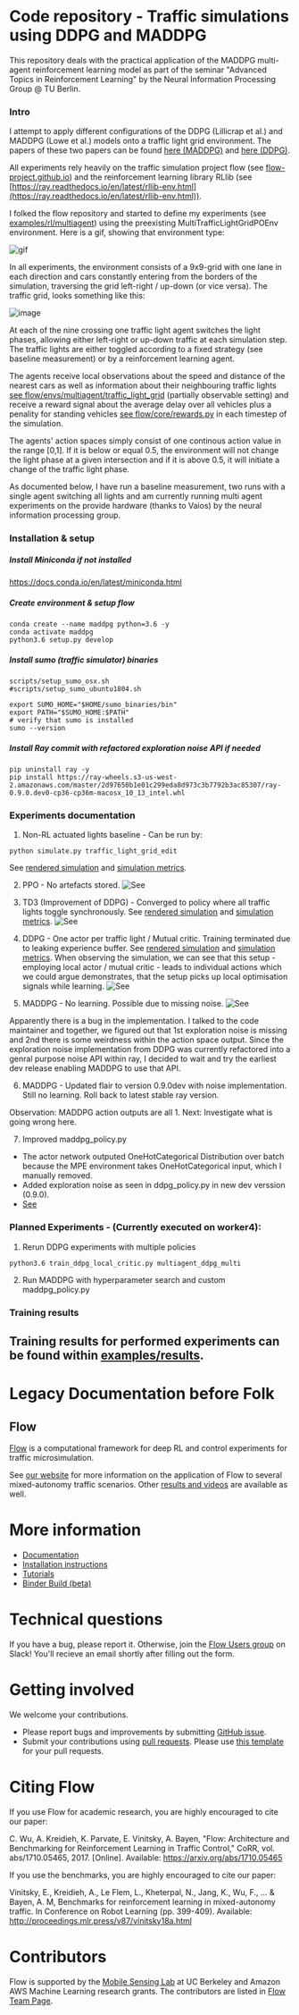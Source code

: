 # Code repository - Traffic simulations using DDPG and MADDPG

This repository deals with the practical application of the MADDPG multi-agent reinforcement learning model as part of the seminar "Advanced Topics in Reinforcement Learning" by the Neural Information Processing Group @ TU Berlin.

### Intro
I attempt to apply different configurations of the DDPG (Lillicrap et al.) and MADDPG (Lowe et al.) models onto a traffic light grid environment.
The papers of these two papers can be found [here (MADDPG)](https://arxiv.org/abs/1706.02275) and [here (DDPG)](https://arxiv.org/abs/1509.02971).

All experiments rely heavily on the traffic simulation project flow (see [flow-project.github.io](https://flow-project.github.io/)) and the reinforcement learning library RLlib (see [https://ray.readthedocs.io/en/latest/rllib-env.html](https://ray.readthedocs.io/en/latest/rllib-env.html)).

I folked the flow repository and started to define my experiments (see [examples/rl/multiagent](examples/rl/multiagent)) using the preexisting MultiTrafficLightGridPOEnv environment. Here is a gif, showing that environment type:

![gif](https://github.com/flow-project/flow/blob/master/docs/img/grid.gif)

In all experiments, the environment consists of a 9x9-grid with one lane in each direction and cars constantly entering from the borders of the simulation, traversing the grid left-right / up-down (or vice versa). The traffic grid, looks something like this:

 ![image](https://github.com/dissendahl/flow/blob/master/docs/img/big_grid.png)

At each of the nine crossing one traffic light agent switches the light phases, allowing either left-right or up-down traffic at each simulation step. The traffic lights are either toggled according to a fixed strategy (see baseline measurement) or by a reinforcement learning agent.

The agents receive local observations about the speed and distance of the nearest cars as well as information about their neighbouring traffic lights [see flow/envs/multiagent/traffic_light_grid](flow/envs/multiagent/traffic_light_grid.py#L90) (partially observable setting) and receive a reward signal about the average delay over all vehicles plus a penality for standing vehicles [see flow/core/rewards.py](flow/core/rewards.py#L179) in each timestep of the simulation.

The agents' action spaces simply consist of one continous action value in the range [0,1].
If it is below or equal 0.5, the environment will not change the light phase at a given intersection and if it is above 0.5, it will initiate a change of the traffic light phase.

As documented below, I have run a baseline measurement, two runs with a single agent switching all lights and am currently running multi agent experiments on the provide hardware (thanks to Vaios) by the neural information processing group.

### Installation & setup

##### Install Miniconda if not installed
https://docs.conda.io/en/latest/miniconda.html

##### Create environment & setup flow
```shell
conda create --name maddpg python=3.6 -y
conda activate maddpg
python3.6 setup.py develop
```

##### Install sumo (traffic simulator) binaries
```shell
scripts/setup_sumo_osx.sh
#scripts/setup_sumo_ubuntu1804.sh

export SUMO_HOME="$HOME/sumo_binaries/bin"
export PATH="$SUMO_HOME:$PATH"     
# verify that sumo is installed
sumo --version
```

##### Install Ray commit with refactored exploration noise API if needed
```shell
pip uninstall ray -y
pip install https://ray-wheels.s3-us-west-2.amazonaws.com/master/2d97650b1e01c299eda8d973c3b7792b3ac85307/ray-0.9.0.dev0-cp36-cp36m-macosx_10_13_intel.whl
```

### Experiments documentation
1. Non-RL actuated lights baseline - Can be run by:
```shell
python simulate.py traffic_light_grid_edit
```
See [rendered simulation](examples/results/renderings/baseline.mov) and [simulation metrics](examples/results/simulation_metrics/baseline.txt).

2. PPO - No artefacts stored.
![See](examples/results/screen_shots/ppo.png)

3. TD3 (Improvement of DDPG) - Converged to policy where all traffic lights toggle synchronously.
See [rendered simulation](examples/results/renderings/td3.mov) and [simulation metrics](examples/results/simulation_metrics/td3_225.txt).
![See](examples/results/screen_shots/td3.png)

4. DDPG - One actor per traffic light / Mutual critic. Training terminated due to leaking experience buffer. See [rendered simulation](examples/results/renderings/ddpg_multi_policy.mov) and [simulation metrics](examples/results/simulation_metrics/ddpg_multi_agent_25.txt). When observing the simulation, we can see that this setup - employing local actor / mutual critic - leads to individual actions which we could argue demonstrates, that the setup picks up local optimisation signals while learning.
![See](examples/results/screen_shots/ddpg_with_local_policies.png)

5. MADDPG - No learning. Possible due to missing noise.
![See](examples/results/screen_shots/maddpg.png)

Apparently there is a bug in the implementation. I talked to the code maintainer and together, we figured out that 1st exploration noise is missing and 2nd there is some weirdness within the action space output. Since the exploration noise implementation from DDPG was currently refactored into a genral purpose noise API within ray, I decided to wait and try the earliest dev release enabling MADDPG to use that API.

6. MADDPG - Updated flair to version 0.9.0dev with noise implementation. Still no learning. Roll back to latest stable ray version.

Observation: MADDPG action outputs are all 1. Next: Investigate what is going wrong here.

7. Improved maddpg_policy.py
* The actor network outputed OneHotCategorical Distribution over batch because the MPE environment takes OneHotCategorical input, which I manually removed.
* Added exploration noise as seen in ddpg_policy.py in new dev verssion (0.9.0).
* [See](maddpg_policy.py)

### Planned Experiments - (Currently executed on worker4):
1. Rerun DDPG experiments with multiple policies
```shell
python3.6 train_ddpg_local_critic.py multiagent_ddpg_multi
```
2. Run MADDPG with hyperparameter search and custom maddpg_policy.py

### Training results

Training results for performed experiments can be found within [examples/results](examples/results).
------------------------------------------------------------------------------------------------------------------------------


# Legacy Documentation before Folk
## Flow

[Flow](https://flow-project.github.io/) is a computational framework for deep RL and control experiments for traffic microsimulation.

See [our website](https://flow-project.github.io/) for more information on the application of Flow to several mixed-autonomy traffic scenarios. Other [results and videos](https://sites.google.com/view/ieee-tro-flow/home) are available as well.

# More information
- [Documentation](https://flow.readthedocs.org/en/latest/)
- [Installation instructions](http://flow.readthedocs.io/en/latest/flow_setup.html)
- [Tutorials](https://github.com/flow-project/flow/tree/master/tutorials)
- [Binder Build (beta)](https://mybinder.org/v2/gh/flow-project/flow/binder)

# Technical questions

If you have a bug, please report it. Otherwise, join the [Flow Users group](https://forms.gle/CuVBu6QtX3dfNaxz6) on Slack! You'll recieve an email shortly after filling out the form.

# Getting involved

We welcome your contributions.

- Please report bugs and improvements by submitting [GitHub issue](https://github.com/flow-project/flow/issues).
- Submit your contributions using [pull requests](https://github.com/flow-project/flow/pulls). Please use [this template](https://github.com/flow-project/flow/blob/master/.github/PULL_REQUEST_TEMPLATE.md) for your pull requests.

# Citing Flow

If you use Flow for academic research, you are highly encouraged to cite our paper:

C. Wu, A. Kreidieh, K. Parvate, E. Vinitsky, A. Bayen, "Flow: Architecture and Benchmarking for Reinforcement Learning in Traffic Control," CoRR, vol. abs/1710.05465, 2017. [Online]. Available: https://arxiv.org/abs/1710.05465

If you use the benchmarks, you are highly encouraged to cite our paper:

Vinitsky, E., Kreidieh, A., Le Flem, L., Kheterpal, N., Jang, K., Wu, F., ... & Bayen, A. M,  Benchmarks for reinforcement learning in mixed-autonomy traffic. In Conference on Robot Learning (pp. 399-409). Available: http://proceedings.mlr.press/v87/vinitsky18a.html

# Contributors

Flow is supported by the [Mobile Sensing Lab](http://bayen.eecs.berkeley.edu/) at UC Berkeley and Amazon AWS Machine Learning research grants. The contributors are listed in [Flow Team Page](https://flow-project.github.io/team.html).
